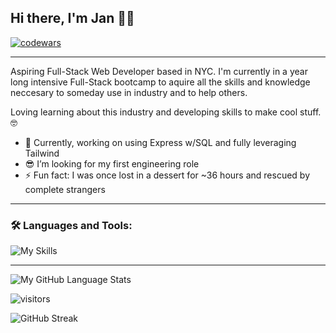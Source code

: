 ## Hi there, I'm Jan 👋🏽
<!--
**JC-MT/JC-MT** is a ✨ _special_ ✨ repository because its `README.md` (this file) appears on your GitHub profile. -->
[![codewars](https://www.codewars.com/users/JC-MT/badges/small)](https://www.codewars.com/users/JC-MT)

---

Aspiring Full-Stack Web Developer based in NYC. I'm currently in a year long intensive Full-Stack bootcamp to aquire all the skills and knowledge neccesary to someday use in industry and to help others.

Loving learning about this industry and developing skills to make cool stuff. 🤓
 
- 🌱 Currently, working on using Express w/SQL and fully leveraging Tailwind 
- 😎 I’m looking for my first engineering role
- ⚡ Fun fact: I was once lost in a dessert for ~36 hours and rescued by complete strangers

---

### 🛠 Languages and Tools:

![My Skills](https://skillicons.dev/icons?i=html,css,js,react,nodejs,express,tailwind,git,netlify,heroku,firebase,vscode)

---

![My GitHub Language Stats](https://github-readme-stats.vercel.app/api/top-langs/?username=JC-MT&langs_count=5&theme=tokyonight&layout=compact)

![visitors](https://github-readme-stats.vercel.app/api?username=JC-MT&show_icons=true&hide_border=true&include_all_commits=true&theme=tokyonight)

![GitHub Streak](https://github-readme-streak-stats.herokuapp.com/?user=JC-MT&theme=dark&background=000000)







